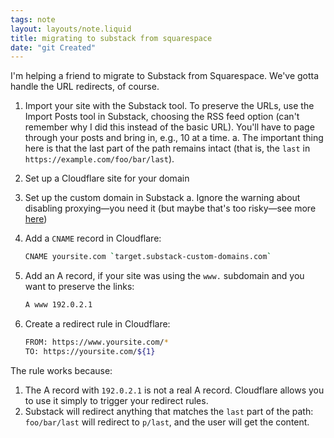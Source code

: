 ```yaml
---
tags: note
layout: layouts/note.liquid
title: migrating to substack from squarespace
date: "git Created"
---
```


I'm helping a friend to migrate to Substack from Squarespace.  We've gotta handle the URL redirects, of course.  

1. Import your site with the Substack tool.  To preserve the URLs, use the Import Posts tool in Substack, choosing the RSS feed option (can't remember why I did this instead of the basic URL).  You'll have to page through your posts and bring in, e.g., 10 at a time.
a. The important thing here is that the last part of the path remains intact (that is, the `last` in `https://example.com/foo/bar/last`).
2. Set up a Cloudflare site for your domain
3. Set up the custom domain in Substack
a. Ignore the warning about disabling proxying—you need it (but maybe that's too risky—see more [here](https://www.devbrief.com/p/cloudflare-redirects-substack-guide))
4. Add a `CNAME` record in Cloudflare:

    ```sh
    CNAME yoursite.com `target.substack-custom-domains.com`
    ```

5. Add an A record, if your site was using the `www.` subdomain and you want to preserve the links:

    ```sh
    A www 192.0.2.1
    ```

6. Create a redirect rule in Cloudflare:

    ```sh
    FROM: https://www.yoursite.com/*
    TO: https://yoursite.com/${1}
    ```

The rule works because:

1. The A record with `192.0.2.1` is not a real A record.  Cloudflare allows you to use it simply to trigger your redirect rules.  
2. Substack will redirect anything that matches the `last` part of the path: `foo/bar/last` will redirect to `p/last`, and the user will get the content.
